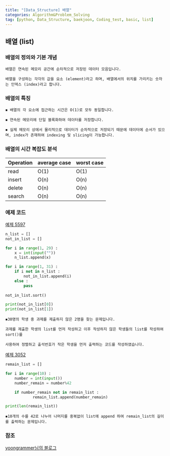 ```yaml
---
title: "[Data_Structure] 배열" 
categories: Algorithm&Problem_Solving
tag: [python, Data_Structure, baekjoon, Coding_test, basic, list]
---
```


## 배열 (list)

### 배열의 정의와 기본 개념 

    배열은 연속된 메모리 공간에 순차적으로 저장된 데이터 모음입니다. 

    배열을 구성하는 각각의 값을 요소 (element)라고 하며, 배열에서의 위치를 가리키는 숫자는 인덱스 (index)라고 합니다. 

### 배열의 특징

    ◾ 배열의 각 요소에 접근하는 시간은 O(1)로 모두 동일합니다. 

    ◾ 연속된 메모리에 단일 블록화하여 데이터를 저장합니다. 

    ◾ 실제 메모리 상에서 물리적으로 데이터가 순차적으로 저장되기 때문에 데이터에 순서가 있으며, index가 존재하여 indexing 및 slicing이 가능합니다. 


### 배열의 시간 복잡도 분석 

|Operation|average case|worst case|
|-|-|-|
|read|O(1)|O(1)|
|insert|O(n)|O(n)|
|delete|O(n)|O(n)|
|search|O(n)|O(n)|

### 예제 코드 

[예제 5597](https://www.acmicpc.net/problem/5597)

```python
n_list = []
not_in_list = []

for i in range(1, 29) : 
    x = int(input(""))
    n_list.append(x)

for i in range(1, 31) : 
    if i not in n_list : 
        not_in_list.append(i)
    else : 
        pass
        
not_in_list.sort()

print(not_in_list[0])
print(not_in_list[1])
```

    ◾30명의 학생 중 과제를 제출하지 않은 2명을 찾는 문제입니다. 
    
    과제를 제출한 학생의 list를 먼저 작성하고 이후 작성하지 않은 학생들의 list를 작성하여 sort()를 
    
    사용하여 정렬하고 출석번호가 작은 학생을 먼저 출력하는 코드를 작성하였습니다. 

[예제 3052](https://www.acmicpc.net/problem/5597)

```python
remain_list = []

for i in range(10) : 
    number = int(input())
    number_remain = number%42

    if number_remain not in remain_list : 
            remain_list.append(number_remain)

print(len(remain_list))
```

    ◾10개의 수를 42로 나누어 나머지를 중복없이 list에 append 하여 remain_list의 길이를 출력하는 문제입니다. 

### 참조 

[yoongrammer님의 블로그](https://yoongrammer.tistory.com/43)
